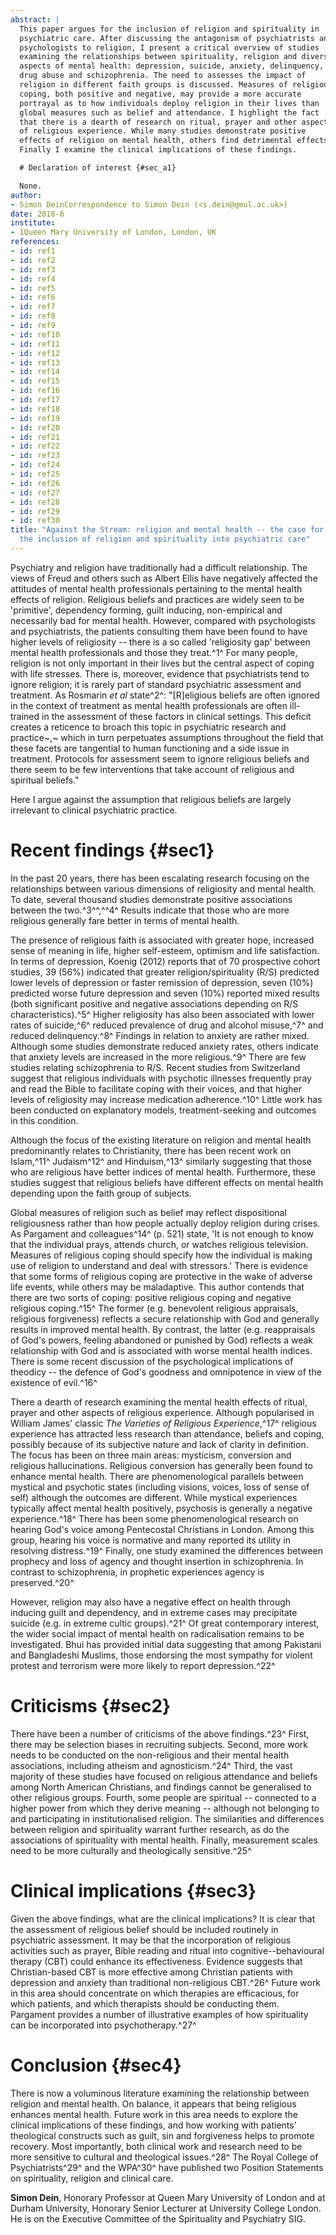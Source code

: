 ```yaml
---
abstract: |
  This paper argues for the inclusion of religion and spirituality in
  psychiatric care. After discussing the antagonism of psychiatrists and
  psychologists to religion, I present a critical overview of studies
  examining the relationships between spirituality, religion and diverse
  aspects of mental health: depression, suicide, anxiety, delinquency,
  drug abuse and schizophrenia. The need to assesses the impact of
  religion in different faith groups is discussed. Measures of religious
  coping, both positive and negative, may provide a more accurate
  portrayal as to how individuals deploy religion in their lives than
  global measures such as belief and attendance. I highlight the fact
  that there is a dearth of research on ritual, prayer and other aspects
  of religious experience. While many studies demonstrate positive
  effects of religion on mental health, others find detrimental effects.
  Finally I examine the clinical implications of these findings.

  # Declaration of interest {#sec_a1}

  None.
author:
- Simon DeinCorrespondence to Simon Dein (<s.dein@qmul.ac.uk>)
date: 2018-6
institute:
- 1Queen Mary University of London, London, UK
references:
- id: ref1
- id: ref2
- id: ref3
- id: ref4
- id: ref5
- id: ref6
- id: ref7
- id: ref8
- id: ref9
- id: ref10
- id: ref11
- id: ref12
- id: ref13
- id: ref14
- id: ref15
- id: ref16
- id: ref17
- id: ref18
- id: ref19
- id: ref20
- id: ref21
- id: ref22
- id: ref23
- id: ref24
- id: ref25
- id: ref26
- id: ref27
- id: ref28
- id: ref29
- id: ref30
title: "Against the Stream: religion and mental health -- the case for
  the inclusion of religion and spirituality into psychiatric care"
---
```


Psychiatry and religion have traditionally had a difficult relationship.
The views of Freud and others such as Albert Ellis have negatively
affected the attitudes of mental health professionals pertaining to the
mental health effects of religion. Religious beliefs and practices are
widely seen to be 'primitive', dependency forming, guilt inducing,
non-empirical and necessarily bad for mental health. However, compared
with psychologists and psychiatrists, the patients consulting them have
been found to have higher levels of religiosity -- there is a so called
'religiosity gap' between mental health professionals and those they
treat.^1^ For many people, religion is not only important in their lives
but the central aspect of coping with life stresses. There is, moreover,
evidence that psychiatrists tend to ignore religion; it is rarely part
of standard psychiatric assessment and treatment. As Rosmarin *et al*
state^2^: "\[R\]eligious beliefs are often ignored in the context of
treatment as mental health professionals are often ill-trained in the
assessment of these factors in clinical settings. This deficit creates a
reticence to broach this topic in psychiatric research and practice~,~
which in turn perpetuates assumptions throughout the field that these
facets are tangential to human functioning and a side issue in
treatment. Protocols for assessment seem to ignore religious beliefs and
there seem to be few interventions that take account of religious and
spiritual beliefs."

Here I argue against the assumption that religious beliefs are largely
irrelevant to clinical psychiatric practice.

# Recent findings {#sec1}

In the past 20 years, there has been escalating research focusing on the
relationships between various dimensions of religiosity and mental
health. To date, several thousand studies demonstrate positive
associations between the two.^3^^,^^4^ Results indicate that those who
are more religious generally fare better in terms of mental health.

The presence of religious faith is associated with greater hope,
increased sense of meaning in life, higher self-esteem, optimism and
life satisfaction. In terms of depression, Koenig (2012) reports that of
70 prospective cohort studies, 39 (56%) indicated that greater
religion/spirituality (R/S) predicted lower levels of depression or
faster remission of depression, seven (10%) predicted worse future
depression and seven (10%) reported mixed results (both significant
positive and negative associations depending on R/S characteristics).^5^
Higher religiosity has also been associated with lower rates of
suicide,^6^ reduced prevalence of drug and alcohol misuse,^7^ and
reduced delinquency.^8^ Findings in relation to anxiety are rather
mixed. Although some studies demonstrate reduced anxiety rates, others
indicate that anxiety levels are increased in the more religious.^9^
There are few studies relating schizophrenia to R/S. Recent studies from
Switzerland suggest that religious individuals with psychotic illnesses
frequently pray and read the Bible to facilitate coping with their
voices, and that higher levels of religiosity may increase medication
adherence.^10^ Little work has been conducted on explanatory models,
treatment-seeking and outcomes in this condition.

Although the focus of the existing literature on religion and mental
health predominantly relates to Christianity, there has been recent work
on Islam,^11^ Judaism^12^ and Hinduism,^13^ similarly suggesting that
those who are religious have better indices of mental health.
Furthermore, these studies suggest that religious beliefs have different
effects on mental health depending upon the faith group of subjects.

Global measures of religion such as belief may reflect dispositional
religiousness rather than how people actually deploy religion during
crises. As Pargament and colleagues^14^ (p. 521) state, 'It is not
enough to know that the individual prays, attends church, or watches
religious television. Measures of religious coping should specify how
the individual is making use of religion to understand and deal with
stressors.' There is evidence that some forms of religious coping are
protective in the wake of adverse life events, while others may be
maladaptive. This author contends that there are two sorts of coping:
positive religious coping and negative religious coping.^15^ The former
(e.g. benevolent religious appraisals, religious forgiveness) reflects a
secure relationship with God and generally results in improved mental
health. By contrast, the latter (e.g. reappraisals of God\'s powers,
feeling abandoned or punished by God) reflects a weak relationship with
God and is associated with worse mental health indices. There is some
recent discussion of the psychological implications of theodicy -- the
defence of God\'s goodness and omnipotence in view of the existence of
evil.^16^

There a dearth of research examining the mental health effects of
ritual, prayer and other aspects of religious experience. Although
popularised in William James' classic *The Varieties of Religious
Experience*,^17^ religious experience has attracted less research than
attendance, beliefs and coping, possibly because of its subjective
nature and lack of clarity in definition. The focus has been on three
main areas: mysticism, conversion and religious hallucinations.
Religious conversion has generally been found to enhance mental health.
There are phenomenological parallels between mystical and psychotic
states (including visions, voices, loss of sense of self) although the
outcomes are different. While mystical experiences typically affect
mental health positively, psychosis is generally a negative
experience.^18^ There has been some phenomenological research on hearing
God\'s voice among Pentecostal Christians in London. Among this group,
hearing his voice is normative and many reported its utility in
resolving distress.^19^ Finally, one study examined the differences
between prophecy and loss of agency and thought insertion in
schizophrenia. In contrast to schizophrenia, in prophetic experiences
agency is preserved.^20^

However, religion may also have a negative effect on health through
inducing guilt and dependency, and in extreme cases may precipitate
suicide (e.g. in extreme cultic groups).^21^ Of great contemporary
interest, the wider social impact of mental health on radicalisation
remains to be investigated. Bhui has provided initial data suggesting
that among Pakistani and Bangladeshi Muslims, those endorsing the most
sympathy for violent protest and terrorism were more likely to report
depression.^22^

# Criticisms {#sec2}

There have been a number of criticisms of the above findings.^23^ First,
there may be selection biases in recruiting subjects. Second, more work
needs to be conducted on the non-religious and their mental health
associations, including atheism and agnosticism.^24^ Third, the vast
majority of these studies have focused on religious attendance and
beliefs among North American Christians, and findings cannot be
generalised to other religious groups. Fourth, some people are spiritual
-- connected to a higher power from which they derive meaning --
although not belonging to and participating in institutionalised
religion. The similarities and differences between religion and
spirituality warrant further research, as do the associations of
spirituality with mental health. Finally, measurement scales need to be
more culturally and theologically sensitive.^25^

# Clinical implications {#sec3}

Given the above findings, what are the clinical implications? It is
clear that the assessment of religious belief should be included
routinely in psychiatric assessment. It may be that the incorporation of
religious activities such as prayer, Bible reading and ritual into
cognitive--behavioural therapy (CBT) could enhance its effectiveness.
Evidence suggests that Christian-based CBT is more effective among
Christian patients with depression and anxiety than traditional
non-religious CBT.^26^ Future work in this area should concentrate on
which therapies are efficacious, for which patients, and which
therapists should be conducting them. Pargament provides a number of
illustrative examples of how spirituality can be incorporated into
psychotherapy.^27^

# Conclusion {#sec4}

There is now a voluminous literature examining the relationship between
religion and mental health. On balance, it appears that being religious
enhances mental health. Future work in this area needs to explore the
clinical implications of these findings, and how working with patients'
theological constructs such as guilt, sin and forgiveness helps to
promote recovery. Most importantly, both clinical work and research need
to be more sensitive to cultural and theological issues.^28^ The Royal
College of Psychiatrists^29^ and the WPA^30^ have published two Position
Statements on spirituality, religion and clinical care.

**Simon Dein**, Honorary Professor at Queen Mary University of London
and at Durham University, Honorary Senior Lecturer at University College
London. He is on the Executive Committee of the Spirituality and
Psychiatry SIG.
